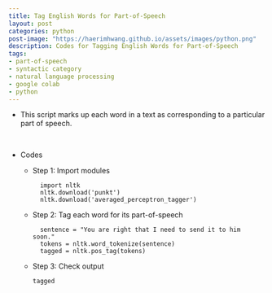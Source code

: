```yaml
---
title: Tag English Words for Part-of-Speech
layout: post
categories: python
post-image: "https://haerimhwang.github.io/assets/images/python.png"
description: Codes for Tagging English Words for Part-of-Speech
tags:
- part-of-speech 
- syntactic category
- natural language processing
- google colab
- python
---
```


* This script marks up each word in a text as corresponding to a particular part of speech.
<br>

* Codes
    
    * Step 1: Import modules
        
            import nltk
            nltk.download('punkt')
            nltk.download('averaged_perceptron_tagger')       
        
    * Step 2: Tag each word for its part-of-speech
        
            sentence = "You are right that I need to send it to him soon."
            tokens = nltk.word_tokenize(sentence)
            tagged = nltk.pos_tag(tokens)    
        
    *   Step 3: Check output
        
            tagged
